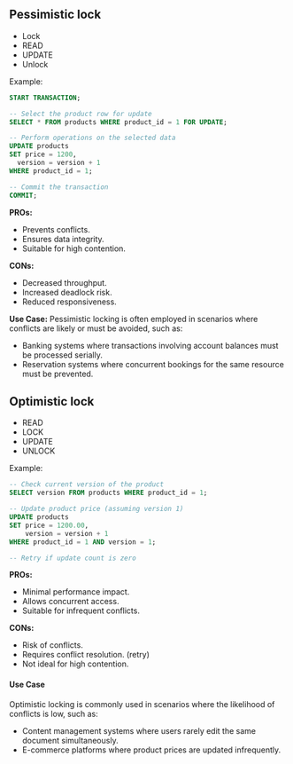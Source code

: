 ## Pessimistic lock
- Lock
- READ
- UPDATE
- Unlock

Example:

```sql
START TRANSACTION;

-- Select the product row for update
SELECT * FROM products WHERE product_id = 1 FOR UPDATE;

-- Perform operations on the selected data
UPDATE products 
SET price = 1200,
  version = version + 1
WHERE product_id = 1;

-- Commit the transaction
COMMIT;
```

**PROs:**
- Prevents conflicts.
- Ensures data integrity.
- Suitable for high contention.

**CONs:**
- Decreased throughput.
- Increased deadlock risk.
- Reduced responsiveness.

**Use Case:**
Pessimistic locking is often employed in scenarios where conflicts are likely or must be avoided, such as:
- Banking systems where transactions involving account balances must be processed serially.
- Reservation systems where concurrent bookings for the same resource must be prevented.

## Optimistic lock
- READ
- LOCK
- UPDATE
- UNLOCK

Example:

```sql
-- Check current version of the product
SELECT version FROM products WHERE product_id = 1;

-- Update product price (assuming version 1)
UPDATE products
SET price = 1200.00,
    version = version + 1
WHERE product_id = 1 AND version = 1;

-- Retry if update count is zero
```

**PROs:**
- Minimal performance impact.
- Allows concurrent access.
- Suitable for infrequent conflicts.

**CONs:**
- Risk of conflicts.
- Requires conflict resolution. (retry)
- Not ideal for high contention.

#### Use Case
Optimistic locking is commonly used in scenarios where the likelihood of conflicts is low, such as:

- Content management systems where users rarely edit the same document simultaneously.
- E-commerce platforms where product prices are updated infrequently.
